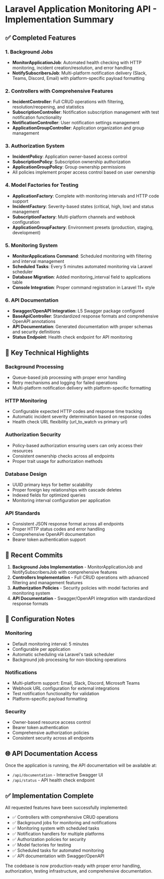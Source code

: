 # Laravel Application Monitoring API - Implementation Summary

## ✅ Completed Features

### 1. Background Jobs
- **MonitorApplicationJob**: Automated health checking with HTTP monitoring, incident creation/resolution, and error handling
- **NotifySubscribersJob**: Multi-platform notification delivery (Slack, Teams, Discord, Email) with platform-specific payload formatting

### 2. Controllers with Comprehensive Features
- **IncidentController**: Full CRUD operations with filtering, resolution/reopening, and statistics
- **SubscriptionController**: Notification subscription management with test notification functionality
- **NotificationController**: User notification settings management
- **ApplicationGroupController**: Application organization and group management

### 3. Authorization System
- **IncidentPolicy**: Application owner-based access control
- **SubscriptionPolicy**: Subscription ownership authorization
- **ApplicationGroupPolicy**: Group ownership permissions
- All policies implement proper access control based on user ownership

### 4. Model Factories for Testing
- **ApplicationFactory**: Complete with monitoring intervals and HTTP code support
- **IncidentFactory**: Severity-based states (critical, high, low) and status management
- **SubscriptionFactory**: Multi-platform channels and webhook configuration
- **ApplicationGroupFactory**: Environment presets (production, staging, development)

### 5. Monitoring System
- **MonitorApplications Command**: Scheduled monitoring with filtering and interval management
- **Scheduled Tasks**: Every 5 minutes automated monitoring via Laravel scheduler
- **Database Migration**: Added monitoring_interval field to applications table
- **Console Integration**: Proper command registration in Laravel 11+ style

### 6. API Documentation
- **Swagger/OpenAPI Integration**: L5 Swagger package configured
- **BaseApiController**: Standardized response formats and comprehensive OpenAPI annotations
- **API Documentation**: Generated documentation with proper schemas and security definitions
- **Status Endpoint**: Health check endpoint for API monitoring

## 🚀 Key Technical Highlights

### Background Processing
- Queue-based job processing with proper error handling
- Retry mechanisms and logging for failed operations
- Multi-platform notification delivery with platform-specific formatting

### HTTP Monitoring
- Configurable expected HTTP codes and response time tracking
- Automatic incident severity determination based on response codes
- Health check URL flexibility (url_to_watch vs primary url)

### Authorization Security
- Policy-based authorization ensuring users can only access their resources
- Consistent ownership checks across all endpoints
- Proper trait usage for authorization methods

### Database Design
- UUID primary keys for better scalability
- Proper foreign key relationships with cascade deletes
- Indexed fields for optimized queries
- Monitoring interval configuration per application

### API Standards
- Consistent JSON response format across all endpoints
- Proper HTTP status codes and error handling
- Comprehensive OpenAPI documentation
- Bearer token authentication support

## 📝 Recent Commits

1. **Background Jobs Implementation** - MonitorApplicationJob and NotifySubscribersJob with comprehensive features
2. **Controllers Implementation** - Full CRUD operations with advanced filtering and management features
3. **Authorization Policies** - Security policies with model factories and monitoring system
4. **API Documentation** - Swagger/OpenAPI integration with standardized response formats

## 🔧 Configuration Notes

### Monitoring
- Default monitoring interval: 5 minutes
- Configurable per application
- Automatic scheduling via Laravel's task scheduler
- Background job processing for non-blocking operations

### Notifications
- Multi-platform support: Email, Slack, Discord, Microsoft Teams
- Webhook URL configuration for external integrations
- Test notification functionality for validation
- Platform-specific payload formatting

### Security
- Owner-based resource access control
- Bearer token authentication
- Comprehensive authorization policies
- Consistent security across all endpoints

## 🌐 API Documentation Access

Once the application is running, the API documentation will be available at:
- `/api/documentation` - Interactive Swagger UI
- `/api/status` - API health check endpoint

## ✅ Implementation Complete

All requested features have been successfully implemented:
- ✅ Controllers with comprehensive CRUD operations
- ✅ Background jobs for monitoring and notifications
- ✅ Monitoring system with scheduled tasks
- ✅ Notification handlers for multiple platforms
- ✅ Authorization policies for security
- ✅ Model factories for testing
- ✅ Scheduled tasks for automated monitoring
- ✅ API documentation with Swagger/OpenAPI

The codebase is now production-ready with proper error handling, authorization, testing infrastructure, and comprehensive documentation.
